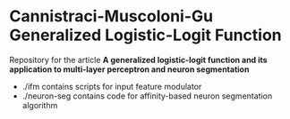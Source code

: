 # Cannistraci-Muscoloni-Gu Generalized Logistic-Logit Function
Repository for the article **A generalized logistic-logit function and its application to multi-layer perceptron and neuron segmentation**
* ./ifm contains scripts for input feature modulator
* ./neuron-seg contains code for affinity-based neuron segmentation algorithm
